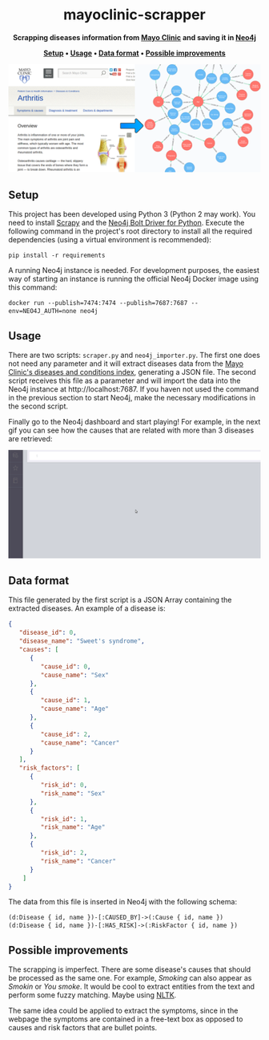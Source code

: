 <h1 align="center">
  mayoclinic-scrapper
</h1>

<h4 align="center">Scrapping diseases information from <a href="https://www.mayoclinic.org/diseases-conditions/">Mayo Clinic</a> and saving it in <a href="https://neo4j.com/">Neo4j</a>

<p align="center">
  <a href="#setup">Setup</a> •
  <a href="#usage">Usage</a> •
  <a href="#data-format">Data format</a> •
  <a href="#possible-improvements">Possible improvements</a>
</p>

![screenshot](art/screenshot.png)

## Setup

This project has been developed using Python 3 (Python 2 may work). You need to install [Scrapy](https://scrapy.org/) and the [Neo4j Bolt Driver for Python](https://github.com/neo4j/neo4j-python-driver). Execute the following command in the project's root directory to install all the required dependencies (using a virtual environment is recommended):

```shell
pip install -r requirements
```

A running Neo4j instance is needed. For development purposes, the easiest way of starting an instance is running the official Neo4j Docker image using this command:

```shell
docker run --publish=7474:7474 --publish=7687:7687 --env=NEO4J_AUTH=none neo4j
```

## Usage

There are two scripts: `scraper.py` and `neo4j_importer.py`. The first one does not need any parameter and it will extract diseases data from the [Mayo Clinic's diseases and conditions index](https://www.mayoclinic.org/diseases-conditions/index), generating a JSON file. The second script receives this file as a parameter and will import the data into the Neo4j instance at http://localhost:7687. If you haven not used the command in the previous section to start Neo4j, make the necessary modifications in the second script.

Finally go to the Neo4j dashboard and start playing! For example, in the next gif you can see how the causes that are related with more than 3 diseases are retrieved:

![demo](art/demo.gif)

## Data format

This file generated by the first script is a JSON Array containing the extracted diseases. An example of a disease is:

```json
{
   "disease_id": 0,
   "disease_name": "Sweet's syndrome",
   "causes": [
      {
         "cause_id": 0,
         "cause_name": "Sex"
      },
      {
         "cause_id": 1,
         "cause_name": "Age"
      },
      {
         "cause_id": 2,
         "cause_name": "Cancer"
      }
   ],
   "risk_factors": [
      {
         "risk_id": 0,
         "risk_name": "Sex"
      },
      {
         "risk_id": 1,
         "risk_name": "Age"
      },
      {
         "risk_id": 2,
         "risk_name": "Cancer"
      }
    ]
}
```

The data from this file is inserted in Neo4j with the following schema:

```text
(d:Disease { id, name })-[:CAUSED_BY]->(:Cause { id, name })
(d:Disease { id, name })-[:HAS_RISK]->(:RiskFactor { id, name })
```

## Possible improvements

The scrapping is imperfect. There are some disease's causes that should be processed as the same one. For example, _Smoking_ can also appear as _Smokin_ or _You smoke_. It would be cool to extract entities from the text and perform some fuzzy matching. Maybe using [NLTK](https://www.nltk.org/).

The same idea could be applied to extract the symptoms, since in the webpage the symptoms are contained in a free-text box as opposed to causes and risk factors that are bullet points.
